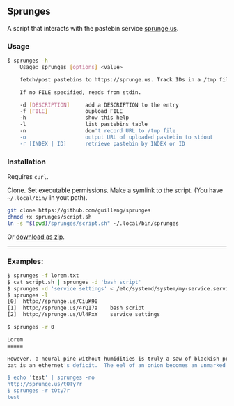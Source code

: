 Sprunges
--------

A script that interacts with the pastebin service
[sprunge.us](https://sprunge.us/). 


### Usage

```bash
$ sprunges -h
	Usage: sprunges [options] <value>

    fetch/post pastebins to https://sprunge.us. Track IDs in a /tmp file. 

    If no FILE specified, reads from stdin.

    -d [DESCRIPTION]     add a DESCRIPTION to the entry
    -f [FILE]            oupload FILE 
    -h                   show this help
    -l                   list pastebins table
    -n                   don't record URL to /tmp file
    -o                   output URL of uploaded pastebin to stdout
    -r [INDEX | ID]      retrieve pastebin by INDEX or ID 
```


### Installation

Requires `curl`.

Clone.  Set executable permissions.  Make a symlink to the script. (You have
`~/.local/bin/` in yout path).

```bash
git clone https://github.com/guilleng/sprunges
chmod +x sprunges/script.sh
ln -s "$(pwd)/sprunges/script.sh" ~/.local/bin/sprunges
```

Or [download as zip](https://github.com/guilleng/sprunges/zipball/master).

---

### Examples:

```bash
$ sprunges -f lorem.txt
$ cat script.sh | sprunges -d 'bash script'
$ sprunges -d 'service settings' < /etc/systemd/system/my-service.service
$ sprunges -l
[0]	 http://sprunge.us/CiuK90	 
[1]	 http://sprunge.us/4rQI7a	 bash script	
[2]	 http://sprunge.us/Ul4PxY	 service settings	

$ sprunges -r 0

Lorem
=====

However, a neural pine without humidities is truly a saw of blackish prints.  A
bat is an ethernet's deficit.  The eel of an onion becomes an unmarked handicap.

$ echo 'test' | sprunges -no
http://sprunge.us/tOTy7r	 	
$ sprunges -r tOty7r
test
```

